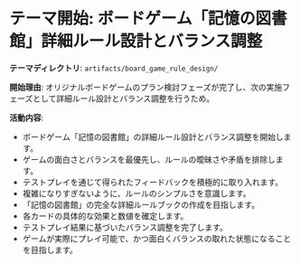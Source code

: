 # テーマ開始: ボードゲーム「記憶の図書館」詳細ルール設計とバランス調整

**テーマディレクトリ**: `artifacts/board_game_rule_design/`

**開始理由**:
オリジナルボードゲームのプラン検討フェーズが完了し、次の実施フェーズとして詳細ルール設計とバランス調整を行うため。

**活動内容**:
- ボードゲーム「記憶の図書館」の詳細ルール設計とバランス調整を開始します。
- ゲームの面白さとバランスを最優先し、ルールの曖昧さや矛盾を排除します。
- テストプレイを通じて得られたフィードバックを積極的に取り入れます。
- 複雑になりすぎないように、ルールのシンプルさを意識します。
- 「記憶の図書館」の完全な詳細ルールブックの作成を目指します。
- 各カードの具体的な効果と数値を確定します。
- テストプレイ結果に基づいたバランス調整を完了します。
- ゲームが実際にプレイ可能で、かつ面白くバランスの取れた状態になることを目指します。
